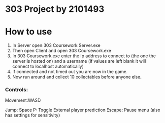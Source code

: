 
# 303 Project by 2101493
# How to use

 1. In Server open 303 Coursework Server.exe
 2. Then open Client and open 303 Coursework.exe
 3. In 303 Coursework.exe enter the Ip address to connect to (the one the server is hosted on) and a username (if values are left blank it will connect to localhost automatically)
 4. If connected and not timed out you are now in the game.
 5. Now run around and collect 10 collectables before anyone else.

### Controls:
Movement:WASD

Jump: Space
P: Toggle External player prediction
Escape: Pause menu (also has settings for sensitivity)
